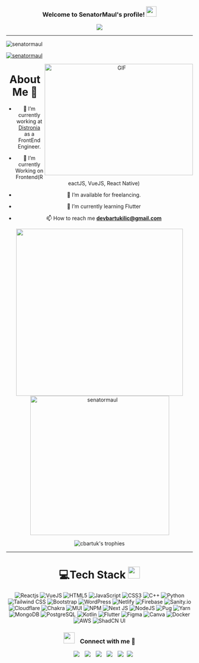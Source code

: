 <h3 align="center">
  Welcome to SenatorMaul's profile!
  <img src="https://media.giphy.com/media/hvRJCLFzcasrR4ia7z/giphy.gif" width="28">
</h3>
<p align="center">
  <a href="https://github.com/CodeWhiteWeb/CodeWhiteWeb"><img src="https://readme-typing-svg.herokuapp.com?color=%2336BCF7&center=true&vCenter=true&lines=Hi+%2C+welcome+to+my+Github+page;I+am+Can+Bartu+Kılıç;Frontend+Dev;App+Dev;Crypto+Lover+%3C3"></a>
</p>

---

<div align="center">

<p align="left"> <img src="https://komarev.com/ghpvc/?username=cbartuk&label=Profile%20views&color=0e75b6&style=flat" alt="senatormaul" /> </p>

<p align="left"> <a href="https://twitter.com/SenatorMaul" target="blank"><img src="https://img.shields.io/twitter/follow/SenatorMaul?logo=twitter&style=for-the-badge" alt="senatormaul" /></a> </p>

<picture><img align="right" top="500" height="300" width="400" alt="GIF" src="https://media4.giphy.com/media/v1.Y2lkPTc5MGI3NjExeWprMW81ZGsxcHp5NG5iZGVhNTZhM3MwNnE5b3UzMGlnNGF5bmR2NyZlcD12MV9pbnRlcm5hbF9naWZfYnlfaWQmY3Q9Zw/mABVVMBLRllLPiMYnZ/giphy.gif"></picture>

# About Me 🚀

- 🔭 I’m currently working at <a href="https://distronia.com/" target="_blank">Distronia</a> as a FrontEnd Engineer.

- 🌱 I’m currently Working on Frontend(ReactJS, VueJS, React Native)

- 🤝 I’m available for freelancing.

- 🌱 I’m currently learning Flutter

- 📫 How to reach me **devbartukilic@gmail.com**
<div align="center">

<!-- &include_all_commits=true&count_private=true -->

<a href="https://github.com/cbartuk/">
  <img src="https://github-readme-stats.vercel.app/api?username=cbartuk&show_icons=true&line_height=20&title_color=7A7ADB&icon_color=2234AE&text_color=D3D3D3&bg_color=0,000000,130F40" width="450"/>
  <img src="https://github-readme-stats.vercel.app/api/top-langs?username=cbartuk&show_icons=true&locale=en&layout=compact&line_height=20&title_color=7A7ADB&icon_color=2234AE&text_color=D3D3D3&bg_color=0,000000,130F40" width="375"  alt="senatormaul"/>

</a>
</div>

<div align="center">

  <!-- GitHub Trophies -->

<img
       src="https://github-profile-trophy.vercel.app/?username=cbartuk&theme=radical&no-frame=true&column=3"
       alt="cbartuk's trophies"
  />

</div>

---

# 💻Tech Stack <img src = "https://media2.giphy.com/media/QssGEmpkyEOhBCb7e1/giphy.gif?cid=ecf05e47a0n3gi1bfqntqmob8g9aid1oyj2wr3ds3mg700bl&rid=giphy.gif" width = 32px>

![Reactjs](https://img.shields.io/badge/react_JS-0078D7.svg?style=for-the-badge&logo=react&logoColor=white) ![VueJS](https://img.shields.io/badge/Vue.js-35495E?style=for-the-badge&logo=vuedotjs&logoColor=4FC08D) ![HTML5](https://img.shields.io/badge/html5-%23E34F26.svg?style=for-the-badge&logo=html5&logoColor=white) ![JavaScript](https://img.shields.io/badge/javascript-%23323330.svg?style=for-the-badge&logo=javascript&logoColor=%23F7DF1E) ![CSS3](https://img.shields.io/badge/css3-%231572B6.svg?style=for-the-badge&logo=css3&logoColor=white) ![C++](https://img.shields.io/badge/c++-%2300599C.svg?style=for-the-badge&logo=c%2B%2B&logoColor=white) ![Python](https://img.shields.io/badge/python-3670A0?style=for-the-badge&logo=python&logoColor=ffdd54) ![Tailwind CSS](https://img.shields.io/badge/tailwindcss-%2338B2AC.svg?style=for-the-badge&logo=tailwind-css&logoColor=white) ![Bootstrap](https://img.shields.io/badge/bootstrap-%23563D7C.svg?style=for-the-badge&logo=bootstrap&logoColor=white) ![WordPress](https://img.shields.io/badge/WordPress-%23117AC9.svg?style=for-the-badge&logo=WordPress&logoColor=white) ![Netlify](https://img.shields.io/badge/netlify-%23000000.svg?style=for-the-badge&logo=netlify&logoColor=#00C7B7) ![Firebase](https://img.shields.io/badge/firebase-%23039BE5.svg?style=for-the-badge&logo=firebase) ![Sanity.io](https://img.shields.io/badge/sanity-%23f36458.svg?style=for-the-badge&logo=sanity) ![Cloudflare](https://img.shields.io/badge/Cloudflare-F38020?style=for-the-badge&logo=Cloudflare&logoColor=white) ![Chakra](https://img.shields.io/badge/chakra_UI-%234ED1C5.svg?style=for-the-badge&logo=chakraui&logoColor=white) ![MUI](https://img.shields.io/badge/MUI-%230081CB.svg?style=for-the-badge&logo=mui&logoColor=white) ![NPM](https://img.shields.io/badge/NPM-%23000000.svg?style=for-the-badge&logo=npm&logoColor=white) ![Next JS](https://img.shields.io/badge/Next_JS-black?style=for-the-badge&logo=next.js&logoColor=white) ![NodeJS](https://img.shields.io/badge/node.js-6DA55F?style=for-the-badge&logo=node.js&logoColor=white) ![Pug](https://img.shields.io/badge/Pug-FFF?style=for-the-badge&logo=pug&logoColor=A86454) ![Yarn](https://img.shields.io/badge/yarn-%232C8EBB.svg?style=for-the-badge&logo=yarn&logoColor=white) ![MongoDB](https://img.shields.io/badge/MongoDB-%234ea94b.svg?style=for-the-badge&logo=mongodb&logoColor=white)
![PostgreSQL](https://img.shields.io/badge/PostgreSQL-%232f5e8d.svg?style=for-the-badge&logo=postgresql&logoColor=white)
![Kotlin](https://img.shields.io/badge/kotlin-%237F52FF.svg?style=for-the-badge&logo=kotlin&logoColor=white) ![Flutter](https://img.shields.io/badge/Flutter-%2302569B.svg?style=for-the-badge&logo=Flutter&logoColor=white) ![Figma](https://img.shields.io/badge/figma-%23F24E1E.svg?style=for-the-badge&logo=figma&logoColor=white) ![Canva](https://img.shields.io/badge/Canva-%2300C4CC.svg?style=for-the-badge&logo=Canva&logoColor=white) ![Docker](https://img.shields.io/badge/docker-%230db7ed.svg?style=for-the-badge&logo=docker&logoColor=white) ![AWS](https://img.shields.io/badge/aws-ffe3c3?style=for-the-badge&logo=amazon&logoColor=black) ![ShadCN UI](https://img.shields.io/badge/Shadcn%20UI-black?style=for-the-badge&logo=shadcnui&logoColor=white)

<h3 align="center" action="mailto:devbartukilic@gmail.com">
  <img src="https://media.giphy.com/media/iY8CRBdQXODJSCERIr/giphy.gif" width="30" height="30" style="margin-right: 10px;" />
  Connect with me 🤝
</h3>

<p align="center">

 <div align="center"  class="icons-social" style="margin-left: 10px;">
        <a style="margin-left: 10px;"  target="_blank" href="https://www.linkedin.com/in/cbartuk/">
			<img src="https://img.icons8.com/doodle/40/000000/linkedin--v2.png"></a>
        <a style="margin-left: 10px;" target="_blank" href="https://github.com/cbartuk">
		<img src="https://img.icons8.com/doodle/40/000000/github--v1.png"></a>
		<a style="margin-left: 10px;" target="_blank" href="https://stackoverflow.com/users/17040882/can-bartu-k%c4%b1l%c4%b1%c3%a7">
				<img src="https://img.icons8.com/external-tal-revivo-color-tal-revivo/40/000000/external-stack-overflow-is-a-question-and-answer-site-for-professional-logo-color-tal-revivo.png"></a>
        <a style="margin-left: 10px;" target="_blank" href="https://www.instagram.com/cbartuk/">
			<img src="https://img.icons8.com/doodle/40/000000/instagram-new--v2.png"></a>
		<a style="margin-left: 10px;" target="_blank" href="https://twitter.com/SenatorMaul">
			<img src="https://img.icons8.com/doodle/1x/twitter-squared--v2.png" ></a>
		<a style="margin-left: 5px;" target="_blank" href="/Can-Bartu-Kılıç-September.pdf">
					<img src="https://img.icons8.com/?id=lS99tYkKQlq4&format=png&color=000000" ></a>
      </div>

</p>
